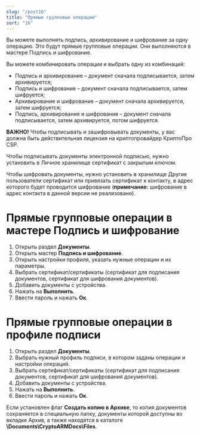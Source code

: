 ```yaml
---
slug: "/post16"
title: "Прямые групповые операции"
sort: "16"
---
```


Вы можете выполнять подпись, архивирование и шифрование за одну операцию. Это будут прямые групповые операции. Они выполняются в мастере Подпись и шифрование.

Вы можете комбинировать операции и выбрать одну из комбинаций:

- Подпись и архивирование – документ сначала подписывается, затем архивируется;
- Подпись и шифрование – документ сначала подписывается, затем шифруется;
- Архивирование и шифрование – документ сначала архивируется, затем шифруется;
- Подпись, архивирование и шифрование – документ сначала подписывается, затем архивируется, потом шифруется.

**ВАЖНО!** Чтобы подписывать и зашифровывать документы, у вас должна быть действительная лицензия на криптопровайдер КриптоПро CSP.


Чтобы подписывать документы электронной подписью, нужно установить в Личное хранилище сертификат с закрытым ключом.

Чтобы шифровать документы, нужно установить в хранилище Другие пользователи сертификат или привязать сертификат к контакту, в адрес которого будет проводится шифрование (**примечание:** шифрование в адрес контакта в данной версии не реализовано).

# Прямые групповые операции в мастере Подпись и шифрование
1. Открыть раздел **Документы**.
2. Открыть мастер **Подпись и шифрование**.
3. Открыть настройки профиля, указать нужные операции и их параметры.
4. Выбрать сертификат/сертификаты (сертификат для подписания документов, сертификат для шифрования документов).
5. Добавить документы с устройства.
6. Нажать на **Выполнить**.
7. Ввести пароль и нажать **Ок**.

# Прямые групповые операции в профиле подписи
1. Открыть раздел **Документы**.
2. Выбрать нужный профиль подписи, в котором заданы операции и настройки операций.
3. Выбрать сертификат/сертификаты (сертификат для подписания документов, сертификат для шифрования документов).
4. Добавить документы с устройства.
6. Нажать на **Выполнить**.
7. Ввести пароль и нажать **Ок**.


Если установлен флаг **Создать копию в Архиве**, то копия документов сохраняется в специальную папку, документы которой доступны во вкладке Архив, а также находятся в каталоге **\\Documents\CryptoARMDocs\Files**.